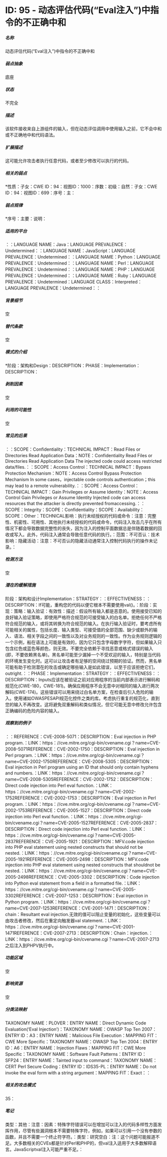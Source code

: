 # ID: 95 - 动态评估代码(“Eval注入”)中指令的不正确中和
<h5>名称</h5>动态评估代码(“Eval注入”)中指令的不正确中和
<h5>弱点抽象</h5>底座
<h5>状态</h5>不完全
<h5>描述</h5>该软件接收来自上游组件的输入，但在动态评估调用中使用输入之前，它不会中和或不正确地中和代码语法。
<h5>扩展描述</h5>这可能允许攻击者执行任意代码，或者至少修改可以执行的代码。
<h5>相关的弱点</h5>*性质：子女：CWE ID：94：视图ID：1000：序数：初级：自然：子女：CWE ID：94：视图ID：699：序号：主：
<h5>弱点规律</h5>*序号：主要：说明：
<h5>适用的平台</h5>：：LANGUAGE NAME：Java：LANGUAGE PREVALENCE：Undetermined：：LANGUAGE NAME：JavaScript：LANGUAGE PREVALENCE：Undetermined：：LANGUAGE NAME：Python：LANGUAGE PREVALENCE：Undetermined：：LANGUAGE NAME：Perl：LANGUAGE PREVALENCE：Undetermined：：LANGUAGE NAME：PHP：LANGUAGE PREVALENCE：Undetermined：：LANGUAGE NAME：Ruby：LANGUAGE PREVALENCE：Undetermined：LANGUAGE CLASS：Interpreted：LANGUAGE PREVALENCE：Undetermined：：
<h5>背景细节</h5>空
<h5>替代条款</h5>空
<h5>模式的介绍</h5>*阶段：架构和Design：DESCRIPTION：PHASE：Implementation：DESCRIPTION：
<h5>剥削因素</h5>空
<h5>利用的可能性</h5>空
<h5>常见的后果</h5>：：SCOPE：Confidentiality：TECHNICAL IMPACT：Read Files or Directories Read Application Data：NOTE：Confidentiality Read Files or Directories Read Application Data The injected code could access restricted data/files.：：SCOPE：Access Control：TECHNICAL IMPACT：Bypass Protection Mechanism：NOTE：Access Control Bypass Protection Mechanism In some cases，injectable code controls authentication；this may lead to a remote vulnerability.：：SCOPE：Access Control：TECHNICAL IMPACT：Gain Privileges or Assume Identity：NOTE：Access Control Gain Privileges or Assume Identity Injected code can access resources that the attacker is directly prevented fromaccessing.：：SCOPE：Integrity：SCOPE：Confidentiality：SCOPE：Availability：SCOPE：Other：TECHNICAL影响：执行未经授权的代码或命令：注意：完整性、机密性、可用性、其他执行未经授权的代码或命令，代码注入攻击几乎在所有情况下都会导致数据完整性的丧失，因为注入的控制平面数据总是伴随着数据的回收或写入。此外，代码注入通常会导致任意代码的执行。：范围：不可否认：技术影响：隐藏活动：注意：不可否认的隐藏活动通常注入控制代码执行的操作未记录。：
<h5>检测方法</h5>空
<h5>潜在的缓解措施</h5>阶段：架构和设计Implementation：STRATEGY：：EFFECTIVENESS：：DESCRIPTION：If可能，重构您的代码以便它根本不需要使用val()。：阶段：实现：策略：输入验证：有效性：描述：假设所有输入都是恶意的。使用接受已知的良好输入验证策略，即使用严格符合规范的可接受输入的白名单。拒绝任何不严格符合规范的输入，或将其转换为符合规范的输入。在执行输入验证时，要考虑所有可能相关的属性，包括长度、输入类型、可接受值的全部范围、缺少或额外的输入、语法、相关字段之间的一致性以及对业务规则的一致性。作为业务规则逻辑的一个示例，船在语法上可能是有效的，因为它只包含字母数字字符，但如果输入只包含红色或蓝色等颜色，则无效。不要完全依赖于寻找恶意或格式错误的输入(即，不要依赖黑名单)。黑名单可能至少漏掉一个不受欢迎的输入，特别是当代码的环境发生变化时。这可以让攻击者有足够的空间绕过预期的验证。然而，黑名单可能有助于检测潜在的攻击或确定哪些输入是如此错误，以至于应该拒绝它们，outright.：：PHASE：Implementation：STRATEGY：：EFFECTIVENESS：：DESCRIPTION：Inputs应该在被验证之前对应用程序的当前内部表示进行解码和规范化(CWE-180，CWE-181)。确保应用程序不会无意中对相同的输入进行两次解码(CWE-174)。这些错误可以用来绕过白名单方案，在检查后引入危险的输入。使用诸如OWASPESAPI规范化控件之类的库。考虑执行重复的规范化，直到您的输入不再改变。这将避免双重解码和类似情况，但它可能无意中修改允许包含正确编码的危险内容的输入。
<h5>观察到的例子</h5>：：REFERENCE：CVE-2008-5071：DESCRIPTION：Eval injection in PHP program.：LINK：https：//cve.mitre.org/cgi-bin/cvename.cgi？name=CVE-2008-5071REFERENCE：CVE-2002-1750：DESCRIPTION：Eval injection in Perl program.：LINK：https：//cve.mitre.org/cgi-bin/cvename.cgi？name=CVE-2002-1750REFERENCE：CVE-2008-5305：DESCRIPTION：Eval injection in Perl program using an ID that should only contain hyphens and numbers.：LINK：https：//cve.mitre.org/cgi-bin/cvename.cgi？name=CVE-2008-5305REFERENCE：CVE-2002-1752：DESCRIPTION：Direct code injection into Perl eval function.：LINK：https：//cve.mitre.org/cgi-bin/cvename.cgi？name=CVE-2002-1752REFERENCE：CVE-2002-1753：DESCRIPTION：Eval injection in Perl program.：LINK：https：//cve.mitre.org/cgi-bin/cvename.cgi？name=CVE-2002-1753REFERENCE：CVE-2005-1527：DESCRIPTION：Direct code injection into Perl eval function.：LINK：https：//cve.mitre.org/cgi-bin/cvename.cgi？name=CVE-2005-1527REFERENCE：CVE-2005-2837：DESCRIPTION：Direct code injection into Perl eval function.：LINK：https：//cve.mitre.org/cgi-bin/cvename.cgi？name=CVE-2005-2837REFERENCE：CVE-2005-1921：DESCRIPTION：MFV.code injection into PHP eval statement using nested constructs that should not be nested.：LINK：https：//cve.mitre.org/cgi-bin/cvename.cgi？name=CVE-2005-1921REFERENCE：CVE-2005-2498：DESCRIPTION：MFV.code injection into PHP eval statement using nested constructs that shouldnot be nested.：LINK：https：//cve.mitre.org/cgi-bin/cvename.cgi？name=CVE-2005-2498REFERENCE：CVE-2005-3302：DESCRIPTION：Code injection into Python eval statement from a field in a formatted file.：LINK：https：//cve.mitre.org/cgi-bin/cvename.cgi？name=CVE-2005-3302REFERENCE：CVE-2007-1253：DESCRIPTION：Eval injection in Python program.：LINK：https：//cve.mitre.org/cgi-bin/cvename.cgi？name=CVE-2007-1253REFERENCE：CVE-2001-1471：DESCRIPTION：chain：Resultant eval injection.无效的值可以阻止变量的初始化，这些变量可以由攻击者修改，然后在重定向触发器val statement.：LINK：https：//cve.mitre.org/cgi-bin/cvename.cgi？name=CVE-2001-1471REFERENCE：CVE-2007-2713：DESCRIPTION：Chain：injection.：LINK：https：//cve.mitre.org/cgi-bin/cvename.cgi？name=CVE-2007-2713之后注入到PHPV执行中。
<h5>功能区域</h5>空
<h5>影响资源</h5>空
<h5>分类法映射</h5>TAXONOMY NAME：PLOVER：ENTRY NAME：Direct Dynamic Code Evaluation(‘Eval Injection’)：TAXONOMY NAME：OWASP Top Ten 2007：ENTRY ID：A3：ENTRY NAME：Malicious File Execution：MAPPING FIT：CWE More Specific：TAXONOMY NAME：OWASP Top Ten 2004：ENTRY ID：A6：ENTRY NAME：Injection Flaws：MAPPING FIT：CWE More Specific：TAXONOMY NAME：Software Fault Patterns：ENTRY ID：SFP24：ENTRY NAME：Tainted input to command：TAXONOMY NAME：CERT Perl Secure Coding：ENTRY ID：IDS35-PL：ENTRY NAME：Do not invoke the eval form with a string argument：MAPPING FIT：Exact：：
<h5>相关的攻击模式</h5>35：
<h5>笔记</h5>类型：其他：注意：因素：特殊字符错误可以在增加可以注入的代码多样性方面发挥作用，尽管有些漏洞根本不需要特殊字符，例如，如果可以引用一个没有参数的函数，并且不需要一个终止符字符。：类型：研究空白：注：这个问题可能报道不足。大多数相关的CVEs都是针对Perl和PHP的，但val注入适用于大多数解释语言。JavaScriptval注入可能严重不足。：


